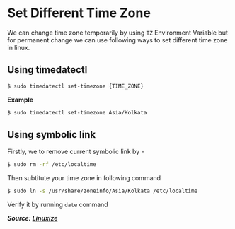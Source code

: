 # Set Different Time Zone

We can change time zone temporarily by using `TZ` Environment Variable but for permanent change we can use following ways to set different time zone in linux.

## Using timedatectl

```bash
$ sudo timedatectl set-timezone {TIME_ZONE}
```

**Example**

```bash
$ sudo timedatectl set-timezone Asia/Kolkata
```

## Using symbolic link

Firstly, we to remove current symbolic link by -

```bash
$ sudo rm -rf /etc/localtime
```

Then subtitute your time zone in following command

```bash
$ sudo ln -s /usr/share/zoneinfo/Asia/Kolkata /etc/localtime
```

Verify it by running `date` command

**_Source: [Linuxize](https://linuxize.com/post/how-to-set-or-change-timezone-in-linux/)_**
